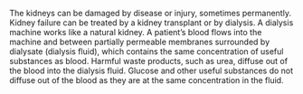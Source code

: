 The kidneys can be damaged by disease or injury, sometimes permanently. Kidney failure can be treated by a kidney transplant or by dialysis. A dialysis machine works like a natural kidney. A patient’s blood flows into the machine and between partially permeable membranes surrounded by dialysate (dialysis fluid), which contains the same concentration of useful substances as blood. Harmful waste products, such as urea, diffuse out of the blood into the dialysis fluid. Glucose and other useful substances do not diffuse out of the blood as they are at the same concentration in the fluid.